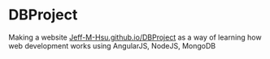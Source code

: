 # DBProject
Making a website [Jeff-M-Hsu.github.io/DBProject](https://jeff-m-hsu.github.io/DBProject/) as a way of learning how web development works using AngularJS, NodeJS, MongoDB
